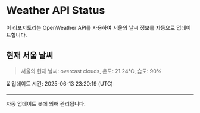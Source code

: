 
# Weather API Status

이 리포지토리는 OpenWeather API를 사용하여 서울의 날씨 정보를 자동으로 업데이트합니다.

## 현재 서울 날씨
> 서울의 현재 날씨: overcast clouds, 온도: 21.24°C, 습도: 90%

⏳ 업데이트 시간: 2025-06-13 23:20:19 (UTC)

---
자동 업데이트 봇에 의해 관리됩니다.
